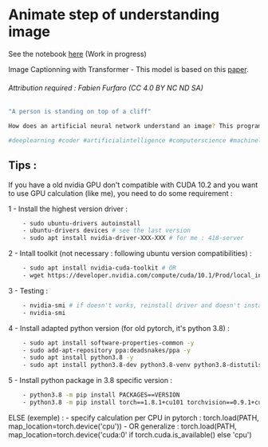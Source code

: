 # Animate step of understanding image

See the notebook [here](/notebook_computer-vision_ann.ipynb) (Work in progress)

Image Captionning with Transformer - This model is based on this [paper](https://arxiv.org/abs/1502.03044).

###### Attribution required : Fabien Furfaro (CC 4.0 BY NC ND SA)


```bash
"A person is standing on top of a cliff"

How does an artificial neural network understand an image? This program is the result of a learning process that automatically annotates images caption and where each step of the process is represented in this animation. More details in my github notebook.

#deeplearning #coder #artificialintelligence #computerscience #machinelearning #ai #neuralnetwork #convolution #tech #attention #caption #pytorch #opencv
```


## Tips :

If you have a old nvidia GPU don't compatible with CUDA 10.2 and you want to use GPU calculation (like me), you need to do some requirement :

1 - Install the highest version driver :
```bash
	- sudo ubuntu-drivers autoinstall
	- ubuntu-drivers devices # see the last version
	- sudo apt install nvidia-driver-XXX-XXX # for me : 418-server
```
2 - Intall toolkit (not necessary : following ubuntu version compatibilities) :
```bash
	- sudo apt install nvidia-cuda-toolkit # OR
	- wget https://developer.nvidia.com/compute/cuda/10.1/Prod/local_installers/cuda-repo-ubuntu1804-10-1-local-10.1.105-418.39_1.0-1_amd64.deb # ubuntu 18.04
```
3 - Testing :
```bash
	- nvidia-smi # if doesn't works, reinstall driver and doesn't install toolkit
	- nvidia-smi
```
4 - Install adapted python version (for old pytorch, it's python 3.8) :
```bash
	- sudo apt install software-properties-common -y
	- sudo add-apt-repository ppa:deadsnakes/ppa -y
	- sudo apt install python3.8 -y
	- sudo apt install python3.8-dev python3.8-venv python3.8-distutils python3.8-lib2to3 python3.8-gdbm -y
```
5 - Install python package in 3.8 specific version :
```bash
	- python3.8 -m pip install PACKAGES==VERSION
	- python3.8 -m pip install torch==1.8.1+cu101 torchvision==0.9.1+cu101 torchaudio==0.8.1 -f https://download.pytorch.org/whl/torch_stable.html --use-deprecated=html5lib
```
ELSE (exemple) :
	- specify calculation per CPU in pytorch : torch.load(PATH, map_location=torch.device('cpu'))
	- OR generalize : torch.load(PATH, map_location=torch.device('cuda:0' if torch.cuda.is_available() else 'cpu')